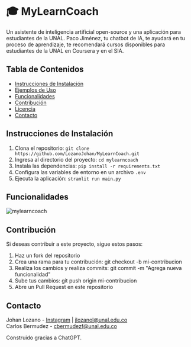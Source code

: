 # 🎓 MyLearnCoach

Un asistente de inteligencia artificial open-source y una aplicación para estudiantes de la UNAL.
Paco Jiménez, tu chatbot de IA, te ayudará en tu proceso de aprendizaje, te recomendará cursos disponibles para estudiantes de la UNAL en Coursera y en el SIA.

## Tabla de Contenidos

- [Instrucciones de Instalación](#instrucciones-de-instalación)
- [Ejemplos de Uso](#ejemplos-de-uso)
- [Funcionalidades](#funcionalidades)
- [Contribución](#contribución)
- [Licencia](#licencia)
- [Contacto](#contacto)

## Instrucciones de Instalación

1. Clona el repositorio: `git clone https://github.com/LozanoJohan/MyLearnCoach.git`
2. Ingresa al directorio del proyecto: `cd mylearncoach`
3. Instala las dependencias: `pip install -r requirements.txt`
4. Configura las variables de entorno en un archivo `.env`
5. Ejecuta la aplicación: `stramlit run main.py`

## Funcionalidades

![mylearncoach](https://github.com/LozanoJohan/MyLearnCoach/assets/108693709/c4424823-ee6b-4c0b-b0f7-08ad33c34250)

## Contribución

Si deseas contribuir a este proyecto, sigue estos pasos:

1. Haz un fork del repositorio
2. Crea una rama para tu contribución: git checkout -b mi-contribucion
3. Realiza los cambios y realiza commits: git commit -m "Agrega nueva funcionalidad"
4. Sube tus cambios: git push origin mi-contribucion
5. Abre un Pull Request en este repositorio

## Contacto

Johan Lozano - [Instagram](https://www.instagram.com/johanlozano51/) | jlozanol@unal.edu.co  
Carlos Bermudez - cbermudezf@unal.edu.co

Construido gracias a ChatGPT.
